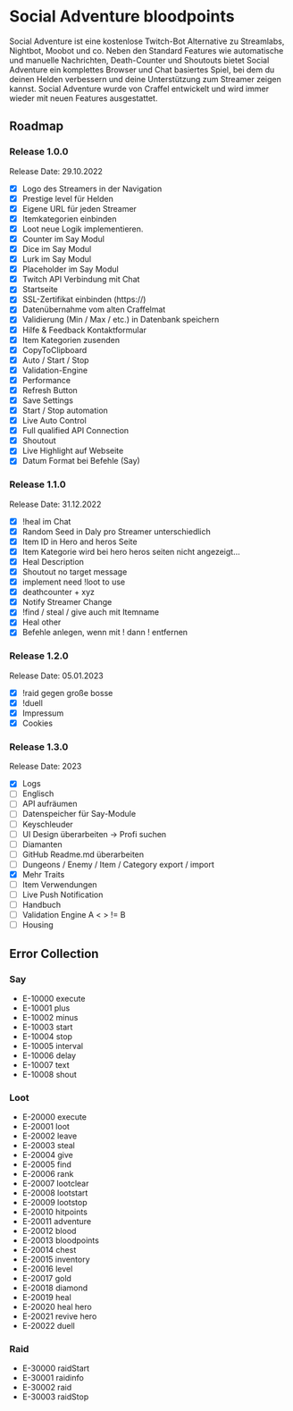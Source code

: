 # Social Adventure bloodpoints

Social Adventure ist eine kostenlose Twitch-Bot Alternative zu Streamlabs, Nightbot, Moobot und co. Neben den Standard Features wie automatische und manuelle Nachrichten, Death-Counter und Shoutouts bietet Social Adventure ein komplettes Browser und Chat basiertes Spiel, bei dem du deinen Helden verbessern und deine Unterstützung zum Streamer zeigen kannst. Social Adventure wurde von Craffel entwickelt und wird immer wieder mit neuen Features ausgestattet.
## Roadmap
### Release 1.0.0 
Release Date: 29.10.2022
- [x] Logo des Streamers in der Navigation
- [x] Prestige level für Helden
- [x] Eigene URL für jeden Streamer
- [x] Itemkategorien einbinden
- [x] Loot neue Logik implementieren.
- [x] Counter im Say Modul
- [x] Dice im Say Modul
- [x] Lurk im Say Modul
- [x] Placeholder im Say Modul
- [x] Twitch API Verbindung mit Chat
- [x] Startseite
- [x] SSL-Zertifikat einbinden (https://)
- [x] Datenübernahme vom alten Craffelmat
- [x] Validierung (Min / Max / etc.) in Datenbank speichern
- [x] Hilfe & Feedback Kontaktformular
- [x] Item Kategorien zusenden    
- [x] CopyToClipboard
- [x] Auto / Start / Stop
- [x] Validation-Engine
- [x] Performance
- [x] Refresh Button
- [x] Save Settings
- [x] Start / Stop automation 
- [x] Live Auto Control
- [x] Full qualified API Connection
- [x] Shoutout
- [x] Live Highlight auf Webseite
- [x] Datum Format bei Befehle (Say)

### Release 1.1.0 
Release Date: 31.12.2022
- [X]  !heal im Chat
- [X]  Random Seed in Daly pro Streamer unterschiedlich
- [X]  Item ID in Hero and heros Seite
- [X]  Item Kategorie wird bei hero heros seiten nicht angezeigt...
- [X]  Heal Description
- [X]  Shoutout no target message
- [X]  implement need !loot to use
- [X]  deathcounter + xyz
- [X]  Notify Streamer Change
- [X]  !find / steal / give auch mit Itemname
- [X]  Heal other
- [X]  Befehle anlegen, wenn mit ! dann ! entfernen
### Release 1.2.0 
Release Date: 05.01.2023
- [X]  !raid gegen große bosse
- [X]  !duell
- [X]  Impressum
- [X]  Cookies

### Release 1.3.0 
Release Date: 2023
- [X]  Logs
- [ ]  Englisch
- [ ]  API aufräumen
- [ ]  Datenspeicher für Say-Module
- [ ]  Keyschleuder
- [ ]  UI Design überarbeiten -> Profi suchen
- [ ]  Diamanten
- [ ]  GitHub Readme.md überarbeiten
- [ ]  Dungeons / Enemy / Item / Category export / import
- [X]  Mehr Traits
- [ ]  Item Verwendungen
- [ ]  Live Push Notification
- [ ]  Handbuch
- [ ]  Validation Engine A < > != B
- [ ]  Housing

## Error Collection
### Say
* E-10000 execute
* E-10001 plus
* E-10002 minus
* E-10003 start
* E-10004 stop
* E-10005 interval
* E-10006 delay
* E-10007 text
* E-10008 shout

### Loot
* E-20000 execute
* E-20001 loot
* E-20002 leave
* E-20003 steal
* E-20004 give
* E-20005 find
* E-20006 rank
* E-20007 lootclear
* E-20008 lootstart
* E-20009 lootstop
* E-20010 hitpoints
* E-20011 adventure
* E-20012 blood
* E-20013 bloodpoints
* E-20014 chest
* E-20015 inventory
* E-20016 level
* E-20017 gold
* E-20018 diamond
* E-20019 heal
* E-20020 heal hero
* E-20021 revive hero
* E-20022 duell

### Raid
* E-30000 raidStart
* E-30001 raidinfo
* E-30002 raid
* E-30003 raidStop